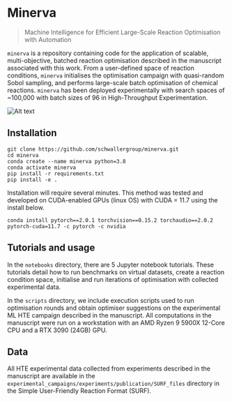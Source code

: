 # Minerva
> Machine Intelligence for Efficient Large-Scale Reaction Optimisation with Automation 

```minerva``` is a repository containing code for the application of scalable, multi-objective, batched reaction optimisation described in the manuscript associated with this work. From a user-defined space of reaction conditions, ```minerva``` initialises the optimisation campaign with quasi-random Sobol sampling, and performs large-scale batch optimisation of chemical reactions. ```minerva``` has been deployed experimentally with search spaces of ~100,000 with batch sizes of 96 in High-Throughput Experimentation.

![Alt text](assets/pipeline_image.png)

## Installation

```
git clone https://github.com/schwallergroup/minerva.git
cd minerva
conda create --name minerva python=3.8
conda activate minerva
pip install -r requirements.txt
pip install -e .
```

Installation will require several minutes. This method was tested and developed on CUDA-enabled GPUs (linux OS) with CUDA = 11.7 using the install below. 

```conda install pytorch==2.0.1 torchvision==0.15.2 torchaudio==2.0.2 pytorch-cuda=11.7 -c pytorch -c nvidia```

## Tutorials and usage

In the `notebooks` directory, there are 5 Jupyter notebook tutorials. These tutorials detail how to run benchmarks on virtual datasets, create a reaction condition space, initialise and run iterations of optimisation with collected experimental data. 

In the `scripts` directory, we include execution scripts used to run optimisation rounds and obtain optimiser suggestions on the experimental ML HTE campaign described in the manuscript. All computations in the manuscript were run on a workstation with an AMD Ryzen 9 5900X 12-Core CPU and a RTX 3090 (24GB) GPU.

## Data

All HTE experimental data collected from experiments described in the manuscript are available in the `experimental_campaigns/experiments/publication/SURF_files` directory in the Simple User-Friendly Reaction Format (SURF).



